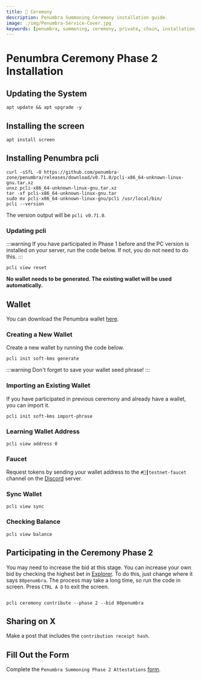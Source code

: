```yaml
---
title: 🎊 Ceremony
description: Penumbra Summoning Ceremony installation guide.
image: ./img/Penumbra-Service-Cover.jpg
keywords: [penumbra, summoning, ceremony, private, chain, installation,]
---
```


# Penumbra Ceremony Phase 2 Installation

## Updating the System
```shell
apt update && apt upgrade -y
```

## Installing the screen
```shell
apt install screen
```

## Installing Penumbra pcli
```
curl -sSfL -O https://github.com/penumbra-zone/penumbra/releases/download/v0.71.0/pcli-x86_64-unknown-linux-gnu.tar.xz
unxz pcli-x86_64-unknown-linux-gnu.tar.xz
tar -xf pcli-x86_64-unknown-linux-gnu.tar
sudo mv pcli-x86_64-unknown-linux-gnu/pcli /usr/local/bin/
pcli --version
```
The version output will be `pcli v0.71.0`.

### Updating pcli
:::warning
If you have participated in Phase 1 before and the PC version is installed on your server, run the code below. If not, you do not need to do this.
:::
```shell
pcli view reset
```
**No wallet needs to be generated. The existing wallet will be used automatically.**

## Wallet
You can download the Penumbra wallet [here](https://chromewebstore.google.com/detail/penumbra-wallet/lkpmkhpnhknhmibgnmmhdhgdilepfghe).

### Creating a New Wallet
Create a new wallet by running the code below.
```shell 
pcli init soft-kms generate
```  
:::warning
Don't forget to save your wallet seed phrase!
:::

### Importing an Existing Wallet
If you have participated in previous ceremony and already have a wallet, you can import it.
```shell
pcli init soft-kms import-phrase
```

### Learning Wallet Address
```shell
pcli view address 0
```

### Faucet
Request tokens by sending your wallet address to the `#🚰┃testnet-faucet` channel on the [Discord](https://discord.gg/T7E5U929AV) server.

### Sync Wallet
```shell
pcli view sync
```

### Checking Balance
```shell
pcli view balance
```

## Participating in the Ceremony Phase 2

You may need to increase the bid at this stage. You can increase your own bid by checking the highest bet in [Explorer](https://summoning.penumbra.zone/phase/2). To do this, just change where it says `80penumbra`. The process may take a long time, so run the code in screen. Press `CTRL A D` to exit the screen.
```shell

pcli ceremony contribute --phase 2 --bid 80penumbra 
```

## Sharing on X
Make a post that includes the `contribution receipt hash`.

## Fill Out the Form
Complete the `Penumbra Summoning Phase 2 Attestations` [form](https://form.asana.com/?k=THhk7qmp3IDwCvXWTPHkow&d=1206052071402903).


